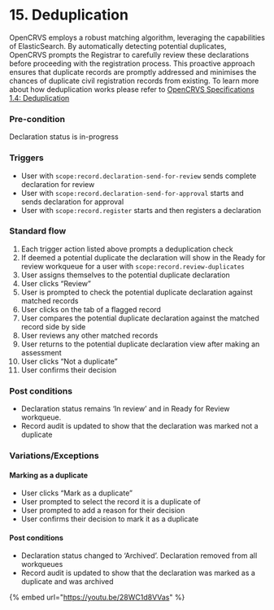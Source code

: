 # 15. Deduplication

OpenCRVS employs a robust matching algorithm, leveraging the capabilities of ElasticSearch. By automatically detecting potential duplicates, OpenCRVS prompts the Registrar to carefully review these declarations before proceeding with the registration process. This proactive approach ensures that duplicate records are promptly addressed and minimises the chances of duplicate civil registration records from existing. To learn more about how deduplication works please refer to [OpenCRVS Specifications 1.4: Deduplication ](https://docs.google.com/spreadsheets/d/1Jf31WkNMqlfQOYpjpfG73M5utVGrx4zqA5eiODaftNI/edit#gid=1336903440)

### **Pre-condition**

Declaration status is in-progress

### **Triggers**

* User with `scope:record.declaration-send-for-review` sends complete declaration for review
* User with `scope:record.declaration-send-for-approval` starts and sends declaration for approval
* User with `scope:record.register` starts and then registers a declaration

### **Standard flow**

1. Each trigger action listed above prompts a deduplication check
2. If deemed a potential duplicate the declaration will show in the Ready for review workqueue for a user with `scope:record.review-duplicates`
3. User assigns themselves to the potential duplicate declaration
4. User clicks “Review”
5. User is prompted to check the potential duplicate declaration against matched records
6. User clicks on the tab of a flagged record
7. User compares the potential duplicate declaration against the matched record side by side
8. User reviews any other matched records
9. User returns to the potential duplicate declaration view after making an assessment
10. User clicks “Not a duplicate”
11. User confirms their decision

### **Post conditions**

* Declaration status remains ‘In review’ and in Ready for Review workqueue.
* Record audit is updated to show that the declaration was marked not a duplicate

### **Variations/Exceptions**

#### Marking as a duplicate

* User clicks “Mark as a duplicate”
* User prompted to select the record it is a duplicate of
* User prompted to add a reason for their decision
* User confirms their decision to mark it as a duplicate

#### Post conditions

* Declaration status changed to ‘Archived’. Declaration removed from all workqueues
* Record audit is updated to show that the declaration was marked as a duplicate and was archived

{% embed url="https://youtu.be/28WC1d8VVas" %}
